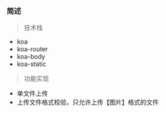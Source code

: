 ### 简述             
> 技术栈
- koa             
- koa-router             
- koa-body             
- koa-static             


> 功能实现
- 单文件上传             
- 上传文件格式校验，只允许上传【图片】格式的文件                